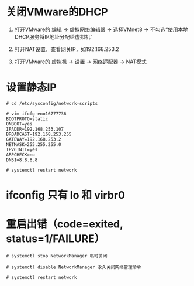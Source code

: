 # 关闭VMware的DHCP
1. 打开VMware的 编辑 -> 虚拟网络编辑器 -> 选择VMnet8 -> 不勾选“使用本地DHCP服务将IP地址分配给虚拟机”

2. 打开NAT设置，查看网关IP，如192.168.253.2

3. 打开VMware的 虚拟机 -> 设置 -> 网络适配器 -> NAT模式

# 设置静态IP
```
# cd /etc/sysconfig/network-scripts

# vim ifcfg-eno16777736
BOOTPROTO=static
ONBOOT=yes
IPADDR=192.168.253.107
BROADCAST=192.168.253.255
GATEWAY=192.168.253.2
NETMASK=255.255.255.0
IPV6INIT=yes
ARPCHECK=no
DNS1=8.8.8.8

# systemctl restart network
```

# ifconfig 只有 lo 和 virbr0
# 重启出错（code=exited, status=1/FAILURE）
```
# systemctl stop NetworkManager 临时关闭

# systemctl disable NetworkManager 永久关闭网络管理命令

# systemctl restart network
```
